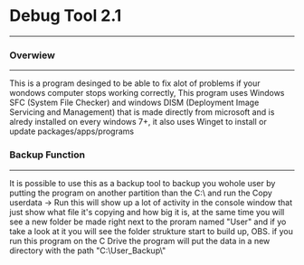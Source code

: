 <h1>Debug Tool 2.1</h1>
<hr>
<h3>Overwiew</h3>
<hr>
<p>This is a program desinged to be able to fix alot of problems if your wondows computer stops working correctly, This program uses Windows SFC (System File Checker) and windows DISM (Deployment Image Servicing and Management) that is made directly from microsoft and is alredy installed on every windows 7+, it also uses Winget to install or update packages/apps/programs</p>

<h3>Backup Function</h3>
<hr>
<p>It is possible to use this as a backup tool to backup you wohole user by putting the program on another partition than the C:\ and run the Copy userdata -> Run this will show up a lot of activity in the console window that just show what file it's copying and how big it is, at the same time you will see a new folder be made right next to the proram named "User" and if yo take a look at it you will see the folder strukture start to build up, OBS. if you run this program on the C Drive the program will put the data in a new directory with the path "C:\User_Backup\"</p>
